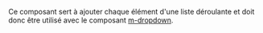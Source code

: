 <modul-do>Ce composant sert à ajouter chaque élément d'une liste déroulante et doit donc être utilisé avec le composant <a href="../m-dropdown/portrait">m-dropdown</a>.</modul-do>

